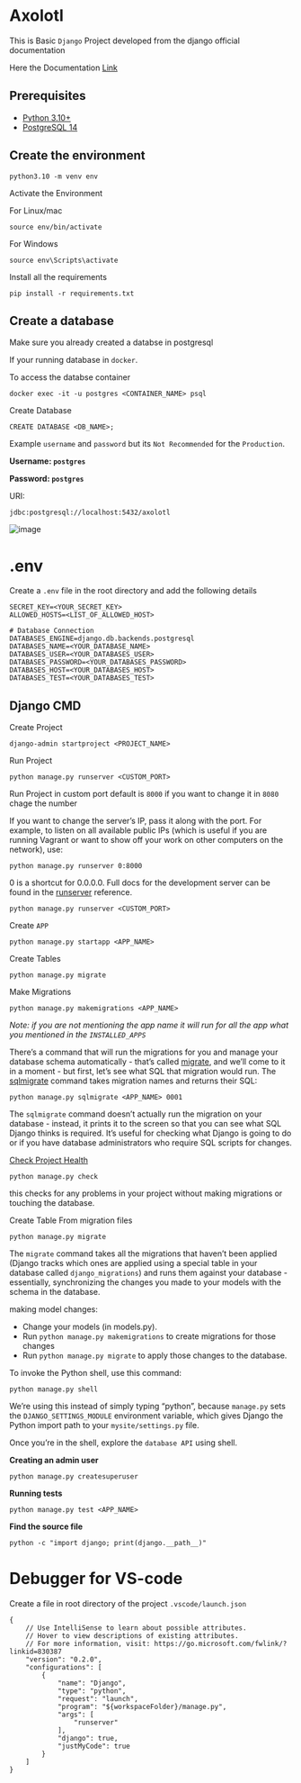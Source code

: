# Axolotl

This is Basic `Django` Project developed from the django official documentation

Here the Documentation [Link](https://docs.djangoproject.com/en/4.0/intro/tutorial01/)

## Prerequisites

- [Python 3.10+](https://www.python.org/downloads/)
- [PostgreSQL 14](https://github.com/Antony-M1/docker-postgresql)

## Create the environment

```
python3.10 -m venv env
```
Activate the Environment

For Linux/mac
```
source env/bin/activate
```

For Windows
```
source env\Scripts\activate
```

Install all the requirements

```
pip install -r requirements.txt
```

## Create a database

Make sure you already created a databse in postgresql

If your running database in `docker`.

To access the databse container

```
docker exec -it -u postgres <CONTAINER_NAME> psql
```

Create Database

```
CREATE DATABASE <DB_NAME>;
```

Example `username` and `password` but its `Not Recommended` for the `Production`.

**Username: `postgres`**

**Password: `postgres`**

URI:

```
jdbc:postgresql://localhost:5432/axolotl
```

![image](https://user-images.githubusercontent.com/96291963/234267158-3898de90-6530-4f75-8ce2-a9fd847e8b23.png)

# .env

Create a `.env` file in the root directory and add the following details

```
SECRET_KEY=<YOUR_SECRET_KEY>
ALLOWED_HOSTS=<LIST_OF_ALLOWED_HOST>

# Database Connection
DATABASES_ENGINE=django.db.backends.postgresql
DATABASES_NAME=<YOUR_DATABASE_NAME>
DATABASES_USER=<YOUR_DATABASES_USER>
DATABASES_PASSWORD=<YOUR_DATABASES_PASSWORD>
DATABASES_HOST=<YOUR_DATABASES_HOST>
DATABASES_TEST=<YOUR_DATABASES_TEST>
```

## Django CMD

Create Project

```
django-admin startproject <PROJECT_NAME>
```

Run Project

```
python manage.py runserver <CUSTOM_PORT>
```

Run Project in custom port default is `8000` if you want to change it in `8080` chage the number

If you want to change the server’s IP, pass it along with the port. For example, to listen on all available public IPs (which is useful if you are running Vagrant or want to show off your work on other computers on the network), use:

`python manage.py runserver 0:8000`

0 is a shortcut for 0.0.0.0. Full docs for the development server can be found in the [runserver](https://docs.djangoproject.com/en/4.0/ref/django-admin/#django-admin-runserver) reference.

```
python manage.py runserver <CUSTOM_PORT>
```
Create `APP`
```
python manage.py startapp <APP_NAME>
```

Create Tables
```
python manage.py migrate
```
Make Migrations
```
python manage.py makemigrations <APP_NAME>
```
*Note: if you are not mentioning the app name it will run for all the app what you mentioned in the `INSTALLED_APPS`*

There’s a command that will run the migrations for you and manage your database schema automatically - that’s called [migrate](https://docs.djangoproject.com/en/4.0/ref/django-admin/#django-admin-migrate), and we’ll come to it in a moment - but first, let’s see what SQL that migration would run. The [sqlmigrate](https://docs.djangoproject.com/en/4.0/ref/django-admin/#django-admin-sqlmigrate) command takes migration names and returns their SQL:
```
python manage.py sqlmigrate <APP_NAME> 0001
```
The `sqlmigrate` command doesn’t actually run the migration on your database - instead, it prints it to the screen so that you can see what SQL Django thinks is required. It’s useful for checking what Django is going to do or if you have database administrators who require SQL scripts for changes.

[Check Project Health](https://docs.djangoproject.com/en/4.0/ref/django-admin/#django-admin-check)
```
python manage.py check
```
this checks for any problems in your project without making migrations or touching the database.

Create Table From migration files
```
python manage.py migrate
```
The `migrate` command takes all the migrations that haven’t been applied (Django tracks which ones are applied using a special table in your database called `django_migrations`) and runs them against your database - essentially, synchronizing the changes you made to your models with the schema in the database.

making model changes:
* Change your models (in models.py).
* Run `python manage.py makemigrations` to create migrations for those changes
* Run `python manage.py migrate` to apply those changes to the database.

To invoke the Python shell, use this command:
```
python manage.py shell
```
We’re using this instead of simply typing “python”, because `manage.py` sets the `DJANGO_SETTINGS_MODULE` environment variable, which gives Django the Python import path to your `mysite/settings.py` file.

Once you’re in the shell, explore the `database API` using shell.

**Creating an admin user**
```
python manage.py createsuperuser
```

**Running tests**
```
python manage.py test <APP_NAME>
```

**Find the source file**
```
python -c "import django; print(django.__path__)"
```

# Debugger for VS-code
Create a file in root directory of the project `.vscode/launch.json`
```
{
    // Use IntelliSense to learn about possible attributes.
    // Hover to view descriptions of existing attributes.
    // For more information, visit: https://go.microsoft.com/fwlink/?linkid=830387
    "version": "0.2.0",
    "configurations": [
        {
            "name": "Django",
            "type": "python",
            "request": "launch",
            "program": "${workspaceFolder}/manage.py",
            "args": [
                "runserver"
            ],
            "django": true,
            "justMyCode": true
        }
    ]
}
```
